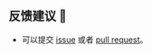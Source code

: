 ## 反馈建议 📢

- 可以提交 [issue](../../../../issues)
  或者 [pull request](https://github.com/harry0703/MoneyPrinterTurbo/pulls)。
